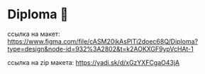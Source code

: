 # Diploma 💪

ссылка на макет: https://www.figma.com/file/cASM20ikAsPlTi2doec68Q/Diploma?type=design&node-id=932%3A2802&t=k2AOKXGF9ypVcHAt-1

ссылка на zip макета: https://yadi.sk/d/xGzYXFCgaO43jA
